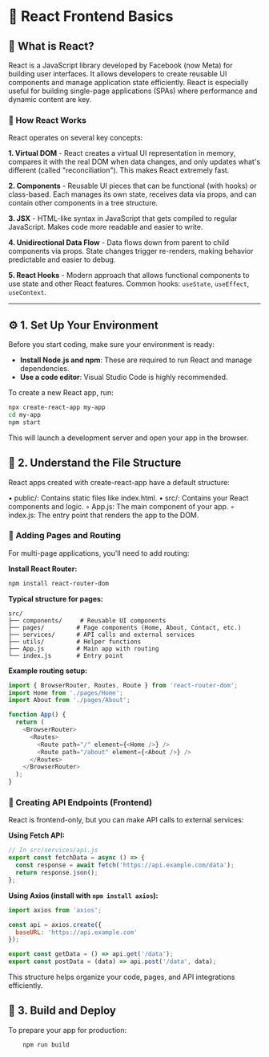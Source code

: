 # 🚀 React Frontend Basics

## 📘 What is React?

React is a JavaScript library developed by Facebook (now Meta) for building user interfaces. It allows developers to create reusable UI components and manage application state efficiently. React is especially useful for building single-page applications (SPAs) where performance and dynamic content are key.

### 🔧 How React Works

React operates on several key concepts:

**1. Virtual DOM** - React creates a virtual UI representation in memory, compares it with the real DOM when data changes, and only updates what's different (called "reconciliation"). This makes React extremely fast.

**2. Components** - Reusable UI pieces that can be functional (with hooks) or class-based. Each manages its own state, receives data via props, and can contain other components in a tree structure.

**3. JSX** - HTML-like syntax in JavaScript that gets compiled to regular JavaScript. Makes code more readable and easier to write.

**4. Unidirectional Data Flow** - Data flows down from parent to child components via props. State changes trigger re-renders, making behavior predictable and easier to debug.

**5. React Hooks** - Modern approach that allows functional components to use state and other React features. Common hooks: `useState`, `useEffect`, `useContext`.

---

## ⚙️ 1. Set Up Your Environment

Before you start coding, make sure your environment is ready:

- **Install Node.js and npm**: These are required to run React and manage dependencies.
- **Use a code editor**: Visual Studio Code is highly recommended.

To create a new React app, run:

```bash
npx create-react-app my-app
cd my-app
npm start
````
This will launch a development server and open your app in the browser.

## 🧱 2. Understand the File Structure

React apps created with create-react-app have a default structure:

•  public/: Contains static files like index.html.
•  src/: Contains your React components and logic.
  ⁠◦  App.js: The main component of your app.
  ⁠◦  index.js: The entry point that renders the app to the DOM.

### 📁 Adding Pages and Routing

For multi-page applications, you'll need to add routing:

**Install React Router:**
```bash
npm install react-router-dom
```

**Typical structure for pages:**
```
src/
├── components/     # Reusable UI components
├── pages/         # Page components (Home, About, Contact, etc.)
├── services/      # API calls and external services
├── utils/         # Helper functions
├── App.js         # Main app with routing
└── index.js       # Entry point
```

**Example routing setup:**
```javascript
import { BrowserRouter, Routes, Route } from 'react-router-dom';
import Home from './pages/Home';
import About from './pages/About';

function App() {
  return (
    <BrowserRouter>
      <Routes>
        <Route path="/" element={<Home />} />
        <Route path="/about" element={<About />} />
      </Routes>
    </BrowserRouter>
  );
}
```

### 🔗 Creating API Endpoints (Frontend)

React is frontend-only, but you can make API calls to external services:

**Using Fetch API:**
```javascript
// In src/services/api.js
export const fetchData = async () => {
  const response = await fetch('https://api.example.com/data');
  return response.json();
};
```

**Using Axios (install with `npm install axios`):**
```javascript
import axios from 'axios';

const api = axios.create({
  baseURL: 'https://api.example.com'
});

export const getData = () => api.get('/data');
export const postData = (data) => api.post('/data', data);
```

This structure helps organize your code, pages, and API integrations efficiently.

## 🚀 3. Build and Deploy

To prepare your app for production:
```bash
    npm run build
```